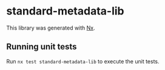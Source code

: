 # standard-metadata-lib

This library was generated with [Nx](https://nx.dev).

## Running unit tests

Run `nx test standard-metadata-lib` to execute the unit tests.
